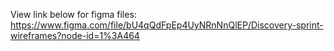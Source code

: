 View link below for figma files: 
https://www.figma.com/file/bU4qQdFpEp4UyNRnNnQlEP/Discovery-sprint-wireframes?node-id=1%3A464
